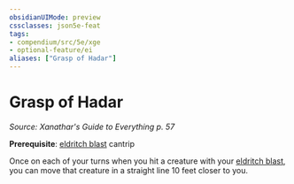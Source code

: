 ```yaml
---
obsidianUIMode: preview
cssclasses: json5e-feat
tags:
- compendium/src/5e/xge
- optional-feature/ei
aliases: ["Grasp of Hadar"]
---
```

# Grasp of Hadar
*Source: Xanathar's Guide to Everything p. 57*  

**Prerequisite**: [eldritch blast](z_compendium/spells/eldritch-blast.md) cantrip

Once on each of your turns when you hit a creature with your [eldritch blast](z_compendium/spells/eldritch-blast.md), you can move that creature in a straight line 10 feet closer to you.